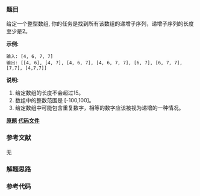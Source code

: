 ### 题目
给定一个整型数组, 你的任务是找到所有该数组的递增子序列，递增子序列的长度至少是2。

**示例:**

    
    
    输入: [4, 6, 7, 7]
    输出: [[4, 6], [4, 7], [4, 6, 7], [4, 6, 7, 7], [6, 7], [6, 7, 7], [7,7], [4,7,7]]

**说明:**

  1. 给定数组的长度不会超过15。
  2. 数组中的整数范围是 [-100,100]。
  3. 给定数组中可能包含重复数字，相等的数字应该被视为递增的一种情况。

 **[原题](https://leetcode-cn.com/problems/increasing-subsequences/)**    **[代码文件]()**


### 参考文献
无

### 解题思路




### 参考代码

```go


```




